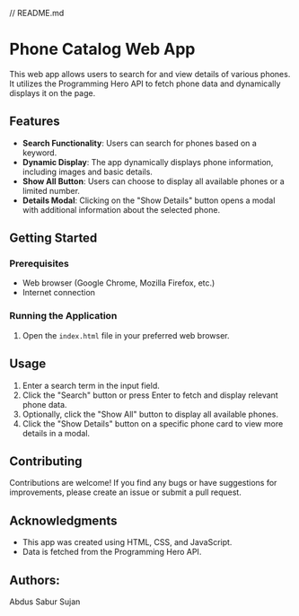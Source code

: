 // README.md

# Phone Catalog Web App

This web app allows users to search for and view details of various phones. It utilizes the Programming Hero API to fetch phone data and dynamically displays it on the page.

## Features

- **Search Functionality**: Users can search for phones based on a keyword.
- **Dynamic Display**: The app dynamically displays phone information, including images and basic details.
- **Show All Button**: Users can choose to display all available phones or a limited number.
- **Details Modal**: Clicking on the "Show Details" button opens a modal with additional information about the selected phone.

## Getting Started

### Prerequisites

- Web browser (Google Chrome, Mozilla Firefox, etc.)
- Internet connection

### Running the Application

1. Open the `index.html` file in your preferred web browser.

## Usage

1. Enter a search term in the input field.
2. Click the "Search" button or press Enter to fetch and display relevant phone data.
3. Optionally, click the "Show All" button to display all available phones.
4. Click the "Show Details" button on a specific phone card to view more details in a modal.

## Contributing

Contributions are welcome! If you find any bugs or have suggestions for improvements, please create an issue or submit a pull request.



## Acknowledgments

- This app was created using HTML, CSS, and JavaScript.
- Data is fetched from the Programming Hero API.

## Authors:
Abdus Sabur Sujan